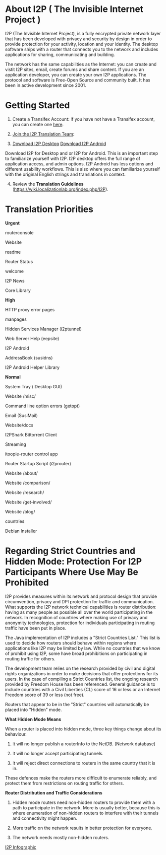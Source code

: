 # About I2P ( The Invisible Internet Project )

I2P (The Invisible Internet Project), is a fully encrypted private network layer that has been developed with privacy and security by design in order to provide protection for your activity, location and your identity. 
The desktop software ships with a router that connects you to the network and includes applications for sharing, communicating and building.

The network has the same capabilities as the Internet: you can create and vistit I2P sites, email, create forums and share content. If you are an application developer, you can create your own I2P applications. 
The protocol and software is Free-Open Source and community built. It has been in active development since 2001.


# Getting Started
1. Create a Transifex Account:
If you have not have a Transifex account, you can create one [here](https://www.transifex.com/signup/).

2. [Join the I2P Translation Team](https://www.transifex.com/otf/I2P/):

3. [Download I2P Desktop](https://geti2p.net/en/)
    [Download I2P Android ](https://play.google.com/store/apps/details?id=net.i2p.android)

Download I2P for Desktop and or I2P for Android. This is an important step to familiarize yourself with I2P.  I2P desktop offers the full range of application access, and admin options. I2P Android has less options and different usability workflows. This is also where you can familiarize yourself with the original English strings and translations in context.

4. Review the **Translation Guidelines** (https://wiki.localizationlab.org/index.php/I2P).

# Translation Priorities

**Urgent**

routerconsole

Website

readme

Router Status

welcome

I2P News

Core Library

**High**

HTTP proxy error pages

manpages

Hidden Services Manager (i2ptunnel)

Web Server Help (eepsite)

I2P Android

AddressBook (susidns)

I2P Android Helper Library

**Normal**

System Tray ( Desktop GUI)

Website /misc/

Command line option errors (getopt)

Email (SusiMail)

Website/docs

I2PSnark Bittorrent Client

Streaming

itoopie-router control app

Router Startup Script (i2prouter)

Website /about/

Website /comparison/

Website /research/

Website /get-involved/

Website /blog/

countries

Debian Installer

# Regarding Strict Countries and Hidden Mode: Protection For I2P Participants Where Use May Be Prohibited

I2P provides measures within its network and protocol design that provide circumvention, privacy and DPI protection for traffic and communication.
What supports the I2P network technical capabilities is router distribution: having as many people as possible all over the world participating in the network. In recognition of countries where making use of privacy and anonymity technologies, protection for individuals participating in routing traffic have been put in place.

The Java implementation of I2P includes a "Strict Countries List." This list is used to decide how routers should behave within regions where applications like I2P may be limited by law. While no countries that we know of prohibit using I2P, some have broad prohibitions on participating in routing traffic for others.

The development team relies on the research provided by civil and digital rights organizations in order to make decisions that offer protections for its users. In the case of compiling a Strict Countries list, the ongoing research provided by Freedom House has been referenced. General guidance is to include countries with a Civil Liberties (CL) score of 16 or less or an Internet Freedom score of 39 or less (not free).

Routers that appear to be in the "Strict" countries will automatically be placed into "Hidden" mode.

**What Hidden Mode Means**

When a router is placed into hidden mode, three key things change about its behaviour.

1. It will no longer publish a routerInfo to the NetDB. (Network database)

2. It will no longer accept participating tunnels.

3. It will reject direct connections to routers in the same country that it is in.

These defences make the routers more difficult to enumerate reliably, and protect them from restrictions on routing traffic for others.

**Router Distribution and Traffic Considerations**

1. Hidden mode routers need non-hidden routers to provide them with a path to participate in the network. More is usually better, because this is where enumeration of non-hidden routers to interfere with their tunnels and connectivity might happen.

2. More traffic on the network results in better protection for everyone.

3. The network needs mostly non-hidden routers.

[I2P Infographic](https://github.com/Shoalsteed/I2PLocalization-/issues/4#issuecomment-1081169880)
